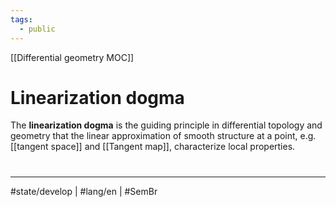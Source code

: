 ```yaml
---
tags:
  - public
---
```

[[Differential geometry MOC]]
# Linearization dogma

The **linearization dogma** is the guiding principle in differential topology and geometry
that the linear approximation of smooth structure at a point,
e.g. [[tangent space]] and [[Tangent map]],
characterize local properties.

#
---
#state/develop | #lang/en | #SemBr
